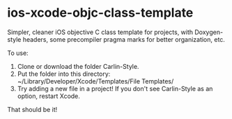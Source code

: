 ios-xcode-objc-class-template
=============================

Simpler, cleaner iOS objective C class template for projects, with Doxygen-style headers, some precompiler pragma marks for better organization, etc.

To use:

  1. Clone or download the folder Carlin-Style.
  2. Put the folder into this directory: ~/Library/Developer/Xcode/Templates/File Templates/
  3. Try adding a new file in a project! If you don't see Carlin-Style as an option, restart Xcode.

That should be it!
